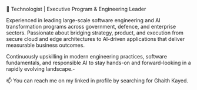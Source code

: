 💼 Technologist | Executive Program & Engineering Leader

Experienced in leading large-scale software engineering and AI transformation programs across government, defence, and enterprise sectors. Passionate about bridging strategy, product, and execution from secure cloud and edge architectures to AI-driven applications that deliver measurable business outcomes.

Continuously upskilling in modern engineering practices, software fundamentals, and responsible AI to stay hands-on and forward-looking in a rapidly evolving landscape.- 

📫 You can reach me on my linked in profile by searching for Ghaith Kayed.

<!---
GKAYED/GKAYED is a ✨ special ✨ repository because its `README.md` (this file) appears on your GitHub profile.
You can click the Preview link to take a look at your changes.
--->
